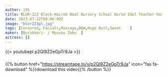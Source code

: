 ```yaml
---
author: j91
title: BLOR-223 Black-Haired Neat Nursery School Nurse Idol Teacher Has Her Voluptuous Body Made To Toro Toro And Gets A Half-Crying Gachiakume With A Big Cock
date: 2023-07-22T00:00:00Z
image: "blor223pl.jpg"
tags: [Censored, Facials,Massage,BBW,Huge Butt,Sweat	]
maker: [Burokkori- / Mousou Zoku  ]
actress: []
---
```



{{< youtubepl p2Ql9Z2eGpTr9Ja >}}
###

{{% button href="https://streamtape.to/v/p2Ql9Z2eGpTr9Ja" icon="fas fa-download" %}}download this video{{% /button %}}
